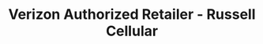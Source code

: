 ---
title: "Verizon Authorized Retailer - Russell Cellular"
url: /monroe/verizon-authorized-retailer-russell-cellular/
shop: Handy
---